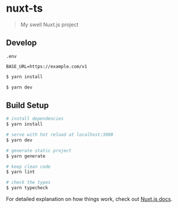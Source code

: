 # nuxt-ts

> My swell Nuxt.js project

## Develop

`.env`

```
BASE_URL=https://example.com/v1
```

```bash
$ yarn install

$ yarn dev
```

## Build Setup

```bash
# install dependencies
$ yarn install

# serve with hot reload at localhost:3000
$ yarn dev

# generate static project
$ yarn generate

# keep clean code
$ yarn lint

# check the types
$ yarn typecheck
```

For detailed explanation on how things work, check out [Nuxt.js docs](https://nuxtjs.org).
